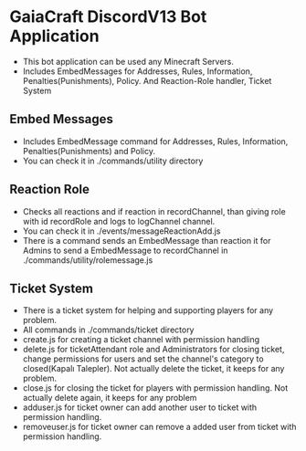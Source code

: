 # GaiaCraft DiscordV13 Bot Application

- This bot application can be used any Minecraft Servers.
- Includes EmbedMessages for Addresses, Rules, Information, Penalties(Punishments), Policy. And Reaction-Role handler, Ticket System

## Embed Messages

- Includes EmbedMessage command for Addresses, Rules, Information, Penalties(Punishments) and Policy.
- You can check it in ./commands/utility directory

## Reaction Role

- Checks all reactions and if reaction in recordChannel, than giving role with id recordRole and logs to logChannel channel.
- You can check it in ./events/messageReactionAdd.js
- There is a command sends an EmbedMessage than reaction it for Admins to send a EmbedMessage to recordChannel in ./commands/utility/rolemessage.js

## Ticket System

- There is a ticket system for helping and supporting players for any problem.
- All commands in ./commands/ticket directory
- create.js for creating a ticket channel with permission handling
- delete.js for ticketAttendant role and Administrators for closing ticket, change permissions for users and set the channel's category to closed(Kapalı Talepler). Not actually delete the ticket, it keeps for any problem.
- close.js for closing the ticket for players with permission handling. Not actually delete again, it keeps for any problem
- adduser.js for ticket owner can add another user to ticket with permission handling.
- removeuser.js for ticket owner can remove a added user from ticket with permission handling.
